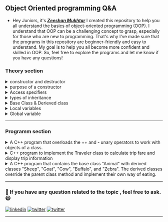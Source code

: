 ## Object Oriented programming Q&A

- Hey Juniors, it's **_[Zeeshan Mukhtar](https://www.instagram.com/zeshanmukhtar01/)_** I created this repository to help you all understand the basics of object-oriented programming (OOP). I understand that OOP can be a challenging concept to grasp, especially for those who are new to programming. That's why I've made sure that the programs in this repository are beginner-friendly and easy to understand. My goal is to help you all become more confident and skilled in OOP. So, feel free to explore the programs and let me know if you have any questions!

### Theory section

<details>
<summary>constructor  and destructor  </summary>
In object-oriented programming, a constructor is a special method that is called when an object is created, while a destructor is a special method that is called when an object is destroyed. The constructor is responsible for initializing the object's state, while the destructor is responsible for cleaning up any resources that the object may have acquired during its lifetime.

Here's an example of a constructor and destructor in C++:

```
#include <iostream>
using namespace std;

class MyClass {
public:
    // Constructor
    MyClass() {
        cout << "Constructor called" << endl;
    }

    // Destructor
    ~MyClass() {
        cout << "Destructor called" << endl;
    }
};

int main() {
    // Create an object of MyClass
    MyClass myObject;

    // The object will be destroyed automatically when main() exits
    return 0;
}


```

In this example, the class MyClass has a constructor and a destructor. The constructor is called when an object of MyClass is created, and the destructor is called when the object is destroyed. When main() is executed, it creates an object of MyClass named myObject. When main() exits, myObject is destroyed, and the destructor is called.

The output of the program will be:

```
Constructor called
Destructor called

```

This demonstrates that the constructor is called when the object is created, and the destructor is called when the object is destroyed. Note that the destructor is automatically called when the object goes out of scope, so we don't need to explicitly call it.

</details>
<details>
<summary>purpose of a constructor</summary>
The purpose of a constructor in object-oriented programming is to initialize the state of an object when it is created.

</details>
<details>
<summary>Access specifiers</summary>
Access specifiers in C++ are keywords that define the level of access to the members of a class from outside the class. There are three access specifiers: public, private, and protected. The public access specifier allows the members of a class to be accessed by any code, the private access specifier restricts the access to only the member functions and friends of the class, while the protected access specifier is similar to private but allows access by derived classes. Access specifiers help to enforce encapsulation and abstraction in object-oriented programming.

</details>
<details>
<summary>types of inheritance</summary>

- Single Inheritance :  
  A derived class is inherited from a single base class.

- Multiple Inheritance :  
  A derived class is inherited from multiple base classes.

- Multilevel Inheritance :  
  A derived class is inherited from a base class, which is itself derived from another base class.

- Hierarchical Inheritance :  
  Multiple derived classes are inherited from a single base class.

- Hybrid Inheritance :  
  This is a combination of multiple inheritance and multilevel inheritance. It involves multiple inheritance paths and diamond inheritance problems.

</details>

<details>
<summary>Base Class & Derieved class</summary>
In object-oriented programming, a base class (also known as a parent class) is a class that is used as the starting point for creating other classes, called derived classes (also known as child classes or subclasses).

A derived class inherits all the member variables and member functions of its base class, and it can also add its own member variables and member functions. This is known as inheritance.

For example, consider a base class `Shape` that has a member function `getArea()` and two derived classes `Rectangle` and `Circle` that inherit from Shape. The Rectangle and Circle classes can add their own member variables and member functions, in addition to `getArea()` inherited from Shape.

```
class Shape {
public:
    virtual double getArea() { return 0; }
};

class Rectangle : public Shape {
private:
    double width, height;

public:
    Rectangle(double w, double h) : width(w), height(h) {}

    double getArea() override {
        return width * height;
    }
};

class Circle : public Shape {
private:
    double radius;

public:
    Circle(double r) : radius(r) {}

    double getArea() override {
        return 3.14159 * radius * radius;
    }
};


```

In the above example, `Shape` is the base class, and `Rectangle` and Circle are the derived classes. Rectangle and Circle inherit the `getArea()` function from Shape, and they each provide their own implementation of `getArea()` to calculate their own area.

When you create an object of a derived class, it contains all the member variables and member functions of its base class, as well as any member variables and member functions that it has added itself. This allows you to create objects that have a combination of behavior and properties from both the base class and the derived class.

</details>

<details>
<summary>Local variables</summary>
  
A local variable is a variable that is declared within a block of code, such as within a function. Local variables are only accessible within the block of code in which they are declared. They are created when the block of code is entered and destroyed when the block of code is exited. Local variables are typically used to store temporary data or intermediate results within a function.

Here is an example of a local variable in C++:

```
void myFunction() {
    int x = 5; // x is a local variable
    // do something with x
}

```

In this example, the variable x is declared within the function myFunction and is only accessible within that function. Once the function is exited, the variable x is destroyed.

</details>
<details>
<summary>Global variable</summary>
  
A global variable, on the other hand, is a variable that is declared outside of any block of code, typically at the top of a program. Global variables are accessible from anywhere in the program, including within functions. Global variables are typically used to store data that needs to be accessed by multiple functions.

Here is an example of a global variable in C++:

```
int x = 5; // x is a global variable

void myFunction() {
    // do something with x
}

int main() {
    // do something with x
    myFunction();
    // do something with x
    return 0;
}


```

In this example, the variable x is declared at the top of the program and is accessible from both the main function and the myFunction function.

It's worth noting that the use of global variables can make it more difficult to track the flow of data within a program, as any function can modify the value of a global variable. It's generally considered best practice to use local variables whenever possible and to limit the use of global variables to cases where they are absolutely necessary.

</details>

---

### Programm section

<details>
<summary>A C++ program that overloads the ++ and - unary operators to work with objects of a class.</summary>

```
#include <iostream>
using namespace std;

class Number {
private:
    int num;
public:
    Number(int n) {
        num = n;
    }
    // Overload pre-increment operator
    Number operator++() {
        ++num;
        return *this;
    }
    // Overload unary minus operator
    Number operator-() {
        num = -num;
        return *this;
    }
    void display() {
        cout << "Number = " << num << endl;
    }
};

int main() {
    Number n1(5);
    n1.display();

    // Testing pre-increment operator overloading
    ++n1;
    n1.display();

    // Testing unary minus operator overloading
    -n1;
    n1.display();

    return 0;
}

```

 </details>

<details>
<summary>C++ program to implement the Traveler class to calculate trip fare and display trip information</summary>

```
#include <iostream>
#include <string>
using namespace std;

class Traveler {
private:
    float distance; // Distance in km
    float fare; // Fare in Rs.
    string startLoc; // Starting location
    string endLoc; // Ending location

public:
    // Constructor to initialize distance and fare to zero, and starting location to "abc"
    Traveler() {
        distance = 0;
        fare = 0;
        startLoc = "abc";
    }

    // Member function to input distance, starting location, and ending location
    void getInto() {
        cout << "Enter distance in km: ";
        cin >> distance;

        cout << "Enter starting location: ";
        cin >> startLoc;

        cout << "Enter ending location: ";
        cin >> endLoc;
    }

    // Member function to calculate fare based on distance traveled
    void calculateFare() {
        if (distance <= 30) {
            fare = 70;
        } else {
            fare = 70 + ((distance - 30) * 6);
        }
    }

    // Member function to display the trip information
    void showInfo() {
        cout << "Trip information: " << endl;
        cout << "Starting location: " << startLoc << endl;
        cout << "Ending location: " << endLoc << endl;
        cout << "Distance traveled: " << distance << " km" << endl;
        cout << "Fare charged: Rs. " << fare << endl;
    }
};

int main() {
    // Create a Traveler object
    Traveler traveler;

    // Get user input for trip details
    traveler.getInto();

    // Calculate the fare for the trip
    traveler.calculateFare();

    // Display the trip information to the user
    traveler.showInfo();

    return 0;
}


```

In this program, we define the `Traveler` class, which has data members for distance, fare, starting location, and ending location. We also define a constructor to initialize the distance and fare to zero, and the starting location to "abc". The `getInto` member function allows the user to input the distance, starting location, and ending location, while the `calculateFare` member function calculates the fare based on the distance traveled. Finally, the `showInfo` member function displays the trip information to the user.

When the program is run, it prompts the user to input the trip details, calculates the fare, and displays the trip information in a user-friendly manner. Here's an example output:

```
Enter distance in km: 50
Enter starting location: BZU Lodhran
Enter ending location: BZU Multan
Trip information:
Starting location: BZU Lodhran
Ending location: BZU Multan
Distance traveled: 50 km
Fare charged: Rs. 310

```

 </details>

<details>
<summary>A C++ program that contains the base class "Animal" with derived classes "Sheep", "Goat", "Cow", "Buffalo", and "Zebra". The derived classes override the parent class method and implement their own way of eating.</summary>

```
#include <iostream>
#include <string>
using namespace std;

class Animal {
protected:
    string name;
    char gender;
public:
    Animal(string n, char g) {
        name = n;
        gender = g;
    }
    virtual void eat() {
        cout << "The animal is eating." << endl;
    }
};

class Sheep : public Animal {
public:
    Sheep(string n, char g) : Animal(n, g) {}
    void eat() {
        cout << name << " the sheep is eating grass." << endl;
    }
};

class Goat : public Animal {
public:
    Goat(string n, char g) : Animal(n, g) {}
    void eat() {
        cout << name << " the goat is eating leaves." << endl;
    }
};

class Cow : public Animal {
public:
    Cow(string n, char g) : Animal(n, g) {}
    void eat() {
        cout << name << " the cow is eating hay." << endl;
    }
};

class Buffalo : public Animal {
public:
    Buffalo(string n, char g) : Animal(n, g) {}
    void eat() {
        cout << name << " the buffalo is eating grass." << endl;
    }
};

class Zebra : public Animal {
public:
    Zebra(string n, char g) : Animal(n, g) {}
    void eat() {
        cout << name << " the zebra is eating grass." << endl;
    }
};

int main() {
    Sheep sheep("Dolly", 'F');
    Goat goat("Billy", 'M');
    Cow cow("Bessie", 'F');
    Buffalo buffalo("Bubba", 'M');
    Zebra zebra("Ziggy", 'M');

    sheep.eat();
    goat.eat();
    cow.eat();
    buffalo.eat();
    zebra.eat();

    return 0;
}

```

#### Explanation

<small>In this program, we have defined a base class called "Animal" with data members "name" and "gender" and a member function "eat". We have then derived five classes - "Sheep", "Goat", "Cow", "Buffalo", and "Zebra" - from the "Animal" class. Each of these classes overrides the "eat" method to implement its own way of eating.

In the main function, we have created an object of each derived class and called its "eat" method to see how each animal eats. The output will show the name of the animal and what it is eating</small>

 </details>

---

### 🔗 If you have any question related to the topic , feel free to ask. :smile:

[![linkedin](https://img.shields.io/badge/linkedin-0A66C2?style=for-the-badge&logo=linkedin&logoColor=white)](https://twitter.com/ZeshanMukhtar01)
[![twitter](https://img.shields.io/badge/twitter-1DA1F2?style=for-the-badge&logo=twitter&logoColor=white)](https://twitter.com/ZeshanMukhtar01)
[![twitter](https://img.shields.io/badge/Instagram-E4405F?style=for-the-badge&logo=instagram&logoColor=white)](https://www.instagram.com/zeshanmukhtar01/)

---
